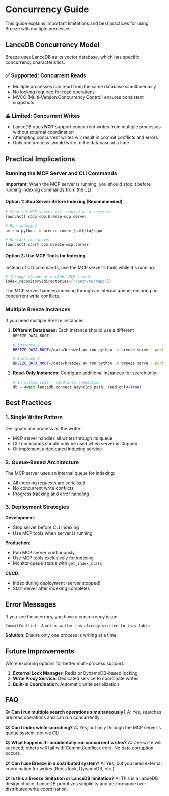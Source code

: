 # Concurrency Guide

This guide explains important limitations and best practices for using Breeze with multiple processes.

## LanceDB Concurrency Model

Breeze uses LanceDB as its vector database, which has specific concurrency characteristics:

### ✅ Supported: Concurrent Reads

- Multiple processes can read from the same database simultaneously
- No locking required for read operations
- MVCC (Multi-Version Concurrency Control) ensures consistent snapshots

### ⚠️ Limited: Concurrent Writes

- LanceDB does **NOT** support concurrent writes from multiple processes without external coordination
- Attempting concurrent writes will result in commit conflicts and errors
- Only one process should write to the database at a time

## Practical Implications

### Running the MCP Server and CLI Commands

**Important**: When the MCP server is running, you should stop it before running indexing commands from the CLI.

#### Option 1: Stop Server Before Indexing (Recommended)

```bash
# Stop the MCP server (if running as a service)
launchctl stop com.breeze-mcp.server

# Run indexing
uv run python -m breeze index /path/to/repo

# Restart the server
launchctl start com.breeze-mcp.server
```

#### Option 2: Use MCP Tools for Indexing

Instead of CLI commands, use the MCP server's tools while it's running:

```python
# Through Claude or another MCP client
index_repository(directories=["/path/to/repo"])
```

The MCP server handles indexing through an internal queue, ensuring no concurrent write conflicts.

### Multiple Breeze Instances

If you need multiple Breeze instances:

1. **Different Databases**: Each instance should use a different `BREEZE_DATA_ROOT`:

   ```bash
   # Instance 1
   BREEZE_DATA_ROOT=/data/breeze1 uv run python -m breeze serve --port 9483
   
   # Instance 2
   BREEZE_DATA_ROOT=/data/breeze2 uv run python -m breeze serve --port 9484
   ```

2. **Read-Only Instances**: Configure additional instances for search only:

   ```python
   # In custom code - read-only connection
   db = await lancedb.connect_async(db_path, read_only=True)
   ```

## Best Practices

### 1. Single Writer Pattern

Designate one process as the writer:

- MCP server handles all writes through its queue
- CLI commands should only be used when server is stopped
- Or implement a dedicated indexing service

### 2. Queue-Based Architecture

The MCP server uses an internal queue for indexing:

- All indexing requests are serialized
- No concurrent write conflicts
- Progress tracking and error handling

### 3. Deployment Strategies

**Development**:

- Stop server before CLI indexing
- Use MCP tools when server is running

**Production**:

- Run MCP server continuously
- Use MCP tools exclusively for indexing
- Monitor queue status with `get_index_stats`

**CI/CD**:

- Index during deployment (server stopped)
- Start server after indexing completes

## Error Messages

If you see these errors, you have a concurrency issue:

```text
CommitConflict: Another writer has already written to this table
```

**Solution**: Ensure only one process is writing at a time.

## Future Improvements

We're exploring options for better multi-process support:

1. **External Lock Manager**: Redis or DynamoDB-based locking
2. **Write Proxy Service**: Dedicated service to coordinate writes
3. **Built-in Coordination**: Automatic write serialization

## FAQ

**Q: Can I run multiple search operations simultaneously?**
A: Yes, searches are read operations and can run concurrently.

**Q: Can I index while searching?**
A: Yes, but only through the MCP server's queue system, not via CLI.

**Q: What happens if I accidentally run concurrent writes?**
A: One write will succeed, others will fail with CommitConflict errors. No data corruption occurs.

**Q: Can I use Breeze in a distributed system?**
A: Yes, but you need external coordination for writes (Redis lock, DynamoDB, etc.)

**Q: Is this a Breeze limitation or LanceDB limitation?**
A: This is a LanceDB design choice. LanceDB prioritizes simplicity and performance over distributed write coordination.

